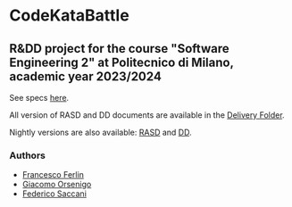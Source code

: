 # CodeKataBattle

## R&DD project for the course "Software Engineering 2" at Politecnico di Milano, academic year 2023/2024

See specs [here](https://github.com/Furrrlo/FerlinOrsenigoSaccani/blob/main/Assignment%20RDD%20AY%202023-2024.pdf).

All version of RASD and DD documents are available in the [Delivery Folder](https://github.com/Furrrlo/FerlinOrsenigoSaccani/tree/main/DeliveryFolder).

Nightly versions are also available: 
[RASD](https://github.com/Furrrlo/FerlinOrsenigoSaccani/releases/download/nightly/rasd.pdf)
and 
[DD](https://github.com/Furrrlo/FerlinOrsenigoSaccani/releases/download/nightly/dd.pdf).

### Authors

- [Francesco Ferlin](https://github.com/Furrrlo)
- [Giacomo Orsenigo](https://github.com/jackorse)
- [Federico Saccani](https://github.com/TheFedelino01)
